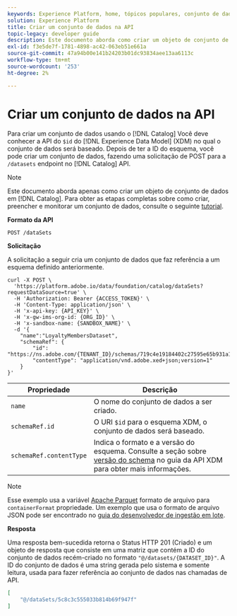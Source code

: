```yaml
---
keywords: Experience Platform, home, tópicos populares, conjunto de dados, conjunto de dados, criar um conjunto de dados, criar conjunto de dados, ativar conjunto de dados
solution: Experience Platform
title: Criar um conjunto de dados na API
topic-legacy: developer guide
description: Este documento aborda como criar um objeto de conjunto de dados na API do Serviço de catálogo.
exl-id: f3e5de7f-1781-4898-ac42-063eb51e661a
source-git-commit: 47a94b00e141b24203b01dc93834aee13aa6113c
workflow-type: tm+mt
source-wordcount: '253'
ht-degree: 2%

---
```


# Criar um conjunto de dados na API

Para criar um conjunto de dados usando o [!DNL Catalog] Você deve conhecer a API do `$id` do [!DNL Experience Data Model] (XDM) no qual o conjunto de dados será baseado. Depois de ter a ID do esquema, você pode criar um conjunto de dados, fazendo uma solicitação de POST para a `/datasets` endpoint no [!DNL Catalog] API.

>[!NOTE]
>
>Este documento aborda apenas como criar um objeto de conjunto de dados em [!DNL Catalog]. Para obter as etapas completas sobre como criar, preencher e monitorar um conjunto de dados, consulte o seguinte [tutorial](../datasets/create.md).

**Formato da API**

```HTTP
POST /dataSets
```

**Solicitação**

A solicitação a seguir cria um conjunto de dados que faz referência a um esquema definido anteriormente.

```SHELL
curl -X POST \
  'https://platform.adobe.io/data/foundation/catalog/dataSets?requestDataSource=true' \
  -H 'Authorization: Bearer {ACCESS_TOKEN}' \
  -H 'Content-Type: application/json' \
  -H 'x-api-key: {API_KEY}' \
  -H 'x-gw-ims-org-id: {ORG_ID}' \
  -H 'x-sandbox-name: {SANDBOX_NAME}' \
  -d '{
    "name":"LoyaltyMembersDataset",
    "schemaRef": {
        "id": "https://ns.adobe.com/{TENANT_ID}/schemas/719c4e19184402c27595e65b931a142b",
        "contentType": "application/vnd.adobe.xed+json;version=1"
    }
}'
```

| Propriedade | Descrição |
| --- | --- |
| `name` | O nome do conjunto de dados a ser criado. |
| `schemaRef.id` | O URI `$id` para o esquema XDM, o conjunto de dados será baseado. |
| `schemaRef.contentType` | Indica o formato e a versão do esquema. Consulte a seção sobre [versão do schema](../../xdm/api/getting-started.md#versioning) no guia da API XDM para obter mais informações. |

>[!NOTE]
>
>Esse exemplo usa a variável [Apache Parquet](https://parquet.apache.org/docs/) formato de arquivo para `containerFormat` propriedade. Um exemplo que usa o formato de arquivo JSON pode ser encontrado no [guia do desenvolvedor de ingestão em lote](../../ingestion/batch-ingestion/api-overview.md).

**Resposta**

Uma resposta bem-sucedida retorna o Status HTTP 201 (Criado) e um objeto de resposta que consiste em uma matriz que contém a ID do conjunto de dados recém-criado no formato `"@/datasets/{DATASET_ID}"`. A ID do conjunto de dados é uma string gerada pelo sistema e somente leitura, usada para fazer referência ao conjunto de dados nas chamadas de API.

```JSON
[
    "@/dataSets/5c8c3c555033b814b69f947f"
]
```
